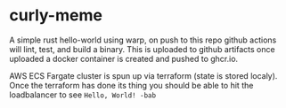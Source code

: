 # curly-meme
A simple rust hello-world using warp, on push to this repo github actions will lint, test, and build a binary. This is uploaded to github artifacts once uploaded a docker container is created and pushed to ghcr.io.

AWS ECS Fargate cluster is spun up via terraform (state is stored localy). Once the terraform has done its thing you should be able to hit the loadbalancer to see `Hello, World! -bab`
